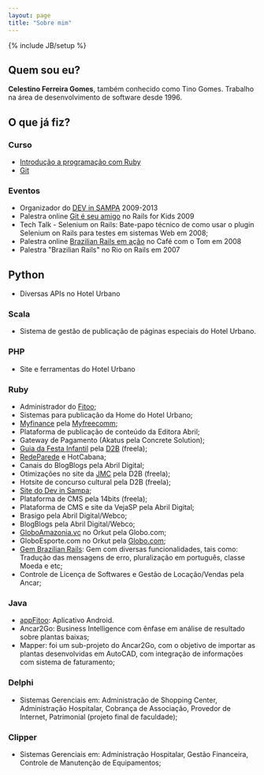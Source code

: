 ```yaml
---
layout: page
title: "Sobre mim"
---
```

{% include JB/setup %}

## Quem sou eu?

**Celestino Ferreira Gomes**, também conhecido como Tino Gomes. Trabalho na área de desenvolvimento de software desde 1996.

## O que já fiz?

### Curso

* [Introdução a programação com Ruby](https://github.com/abril/ruby-course)
* [Git](http://bit.ly/abrilcursogit)

### Eventos

* Organizador do [DEV in SAMPA](http://devinsampa.com.br) 2009-2013
* Palestra online [Git é seu amigo](http://www.slideshare.net/tinorj/git-e-seu-amigo) no Rails for Kids 2009
* Tech Talk - Selenium on Rails: Bate-papo técnico de como usar o plugin Selenium on Rails para testes em sistemas Web em 2008;
* Palestra online [Brazilian Rails em ação](http://www.slideshare.net/tinorj/brazilian-rails-em-ao-presentation) no Café com o Tom em 2008
* Palestra "Brazilian Rails" no Rio on Rails em 2007

## Python

* Diversas APIs no Hotel Urbano

### Scala

* Sistema de gestão de publicação de páginas especiais do Hotel Urbano.

### PHP

* Site e ferramentas do Hotel Urbano

### Ruby

* Administrador do [Fitoo](http://fitoo.com.br);
* Sistemas para publicação da Home do Hotel Urbano;
* [Myfinance](http://www.myfinance.com.br) pela [Myfreecomm](http://www.myfreecomm.com.br);
* Plataforma de publicação de conteúdo da Editora Abril;
* Gateway de Pagamento (Akatus pela Concrete Solution);
* [Guia da Festa Infantil](http://guiadafestainfantil.com.br/) pela [D2B](http://www.d2b.com.br) (freela);
* [RedeParede](http://redeparede.com/) e HotCabana;
* Canais do BlogBlogs pela Abril Digital;
* Otimizações no site da [JMC](http://www.jmc.com.br/) pela D2B (freela);
* Hotsite de concurso cultural pela D2B (freela);
* [Site do Dev in Sampa](http://www.devinsampa.com.br/);
* Plataforma de CMS pela 14bits (freela);
* Plataforma de CMS e site da VejaSP pela Abril Digital;
* Brasigo pela Abril Digital/Webco;
* BlogBlogs pela Abril Digital/Webco;
* [GloboAmazonia.vc](http://www.globoamazonia.com/) no Orkut pela Globo.com;
* GloboEsporte.com no Orkut pela [Globo.com](http://globo.com/);
* [Gem Brazilian Rails](https://rubygems.org/gems/brazilian-rails/): Gem com diversas funcionalidades, tais como: Tradução das mensagens de erro, pluralização em português, classe Moeda e etc;
* Controle de Licença de Softwares e Gestão de Locação/Vendas pela Ancar;

### Java

* [appFitoo](http://facebook.com.br/appfitoo): Aplicativo Android.
* Ancar2Go: Business Intelligence com ênfase em análise de resultado sobre plantas baixas;
* Mapper: foi um sub-projeto do Ancar2Go, com o objetivo de importar as plantas desenvolvidas em AutoCAD, com integração de informações com sistema de faturamento;

### Delphi

* Sistemas Gerenciais em: Administração de Shopping Center, Administração Hospitalar, Cobrança de Associação, Provedor de Internet, Patrimonial (projeto final de faculdade);

### Clipper

* Sistemas Gerenciais em: Administração Hospitalar, Gestão Financeira, Controle de Manutenção de Equipamentos;
